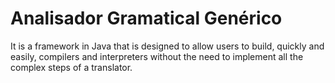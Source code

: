 # Analisador Gramatical Genérico

It is a framework in Java that is designed to allow users to build, quickly and easily, compilers and interpreters without the need to implement all the complex steps of a translator. 
